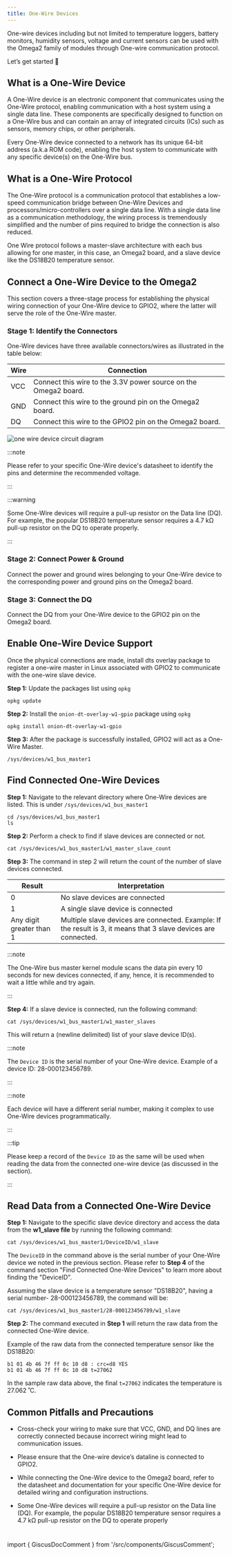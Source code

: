 ```yaml
---
title: One-Wire Devices
---
```


One-wire devices including but not limited to temperature loggers, battery monitors, humidity sensors, voltage and current sensors can be used with the Omega2 family of modules through One-wire communication protocol.

Let’s get started 🚀

## What is a One-Wire Device

A One-Wire device is an electronic component that communicates using the One-Wire protocol, enabling communication with a host system using a single data line. These components are specifically designed to function on a One-Wire bus and can contain an array of integrated circuits (ICs) such as sensors, memory chips, or other peripherals.

Every One-Wire device connected to a network has its unique 64-bit address (a.k.a ROM code), enabling the host system to communicate with any specific device(s) on the One-Wire bus.

## What is a One-Wire Protocol

The One-Wire protocol is a communication protocol that establishes a low-speed communication bridge between One-Wire Devices and processors/micro-controllers over a single data line. With a single data line as a communication methodology, the wiring process is tremendously simplified and the number of pins required to bridge the connection is also reduced. 

One Wire protocol follows a master-slave architecture with each bus allowing for one master, in this case, an Omega2 board, and a slave device like the DS18B20 temperature sensor.

## Connect a One-Wire Device to the Omega2

This section covers a three-stage process for establishing the physical wiring connection of your One-Wire device to GPIO2, where the latter will serve the role of the One-Wire master.

### Stage 1: Identify the Connectors

One-Wire devices have three available connectors/wires as illustrated in the table below: 

| Wire            | Connection                                                      |
|-----------------|-----------------------------------------------------------------|
| VCC             | Connect this wire to the 3.3V power source on the Omega2 board. |  
| GND             | Connect this wire to the ground pin on the Omega2 board.        |  
| DQ              | Connect this wire to the GPIO2 pin on the Omega2 board.        | 

![one wire device circuit diagram](./assets/one-wire-device-circuit-diagram.png)

<!-- refer .xml file to edit this diagram in draw.io

/assets/one-wire-device-circuit-diagram.drawio.xml
 -->

:::note

Please refer to your specific One-Wire device's datasheet to identify the pins and determine the recommended voltage. 

:::

:::warning

Some One-Wire devices will require a pull-up resistor on the Data line (DQ). For example, the popular DS18B20 temperature sensor requires a 4.7 kΩ pull-up resistor on the DQ to operate properly.

:::


### Stage 2: Connect Power & Ground

Connect the power and ground wires belonging to your One-Wire device to the corresponding power and ground pins on the Omega2 board. 

### Stage 3: Connect the DQ

Connect the DQ from your One-Wire device to the GPIO2 pin on the Omega2 board. 

## Enable One-Wire Device Support


Once the physical connections are made, install dts overlay package to register a one-wire master in Linux associated with GPIO2 to communicate with the one-wire slave device.  

**Step 1:**  Update the packages list using `opkg`

```
opkg update
```

**Step 2:**  Install the `onion-dt-overlay-w1-gpio` package using `opkg`

```
opkg install onion-dt-overlay-w1-gpio
```
**Step 3:** After the package is successfully installed, GPIO2 will act as a One-Wire Master. 

```
/sys/devices/w1_bus_master1
```
## Find Connected One-Wire Devices

**Step 1:** Navigate to the relevant directory where One-Wire devices are listed. This is under `/sys/devices/w1_bus_master1`

```
cd /sys/devices/w1_bus_master1
ls
```

**Step 2:** Perform a check to find if slave devices are connected or not. 

```
cat /sys/devices/w1_bus_master1/w1_master_slave_count
```

**Step 3:** The command in step 2 will return the count of the number of slave devices connected. 

| Result                   | Interpretation                                    |
|--------------------------|---------------------------------------------------|
| 0                        | No slave devices are connected                    |
| 1                        | A single slave device is connected                  |
| Any digit greater than 1 | Multiple slave devices are connected. Example: If the result is 3, it means that 3 slave devices are connected. |

:::note

The One-Wire bus master kernel module scans the data pin every 10 seconds for new devices connected, if any, hence, it is recommended to wait a little while and try again. 

:::

**Step 4:** If a slave device is connected, run the following command: 

```
cat /sys/devices/w1_bus_master1/w1_master_slaves
```

This will return a (newline delimited) list of your slave device ID(s). 

:::note

The `Device ID` is the serial number of your One-Wire device. Example of a device ID: 28-000123456789. 

:::

:::note

Each device will have a different serial number, making it complex to use One-Wire devices programmatically. 

:::

:::tip

Please keep a record of the `Device ID` as the same will be used when reading the data from the connected one-wire device (as discussed in the section).

:::

## Read Data from a Connected One-Wire Device

**Step 1:** Navigate to the specific slave device directory and access the data from the __w1_slave file__ by running the following command: 

```
cat /sys/devices/w1_bus_master1/DeviceID/w1_slave
```

The `DeviceID` in the command above is the serial number of your One-Wire device we noted in the previous section. Please refer to **Step 4** of the command section "Find Connected One-Wire Devices" to learn more about finding the "DeviceID". 

Assuming the slave device is a temperature sensor "DS18B20", having a serial number- 28-000123456789, the command will be: 

```
cat /sys/devices/w1_bus_master1/28-000123456789/w1_slave
```

**Step 2:** The command executed in **Step 1** will return the raw data from the connected One-Wire device. 

Example of the raw data from the connected temperature sensor like the DS18B20: 

```
b1 01 4b 46 7f ff 0c 10 d8 : crc=d8 YES
b1 01 4b 46 7f ff 0c 10 d8 t=27062
```

In the sample raw data above, the final `t=27062` indicates the temperature is 27.062 ˚C.

## Common Pitfalls and Precautions

- Cross-check your wiring to make sure that VCC, GND, and DQ lines are correctly connected because incorrect wiring might lead to communication issues.  

- Please ensure that the One-wire device’s dataline is connected to GPIO2. 

- While connecting the One-Wire device to the Omega2 board, refer to the datasheet and documentation for your specific One-Wire device for detailed wiring and configuration instructions.

- Some One-Wire devices will require a pull-up resistor on the Data line (DQ). For example, the popular DS18B20 temperature sensor requires a 4.7 kΩ pull-up resistor on the DQ to operate properly

#

import { GiscusDocComment } from '/src/components/GiscusComment';

<GiscusDocComment />